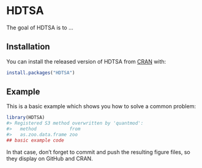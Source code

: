 
<!-- README.md is generated from README.Rmd. Please edit that file -->

# HDTSA

<!-- badges: start -->
<!-- badges: end -->

The goal of HDTSA is to …

## Installation

You can install the released version of HDTSA from
[CRAN](https://CRAN.R-project.org) with:

``` r
install.packages("HDTSA")
```

## Example

This is a basic example which shows you how to solve a common problem:

``` r
library(HDTSA)
#> Registered S3 method overwritten by 'quantmod':
#>   method            from
#>   as.zoo.data.frame zoo
## basic example code
```


In that case, don’t forget to commit and push the resulting figure
files, so they display on GitHub and CRAN.
